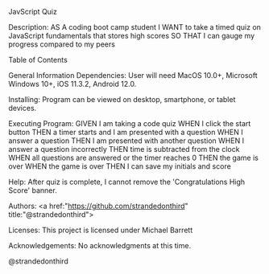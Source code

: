 JavScript Quiz

Description: AS A coding boot camp student I WANT to take a timed quiz on JavaScript fundamentals that stores high scores SO THAT I can gauge my progress compared to my peers

Table of Contents

General Information Dependencies: User will need MacOS 10.0+, Microsoft Windows 10+, iOS 11.3.2, Android 12.0.

Installing: Program can be viewed on desktop, smartphone, or tablet devices.

Executing Program: GIVEN I am taking a code quiz WHEN I click the start button THEN a timer starts and I am presented with a question WHEN I answer a question THEN I am presented with another question WHEN I answer a question incorrectly THEN time is subtracted from the clock WHEN all questions are answered or the timer reaches 0 THEN the game is over WHEN the game is over THEN I can save my initials and score

Help: After quiz is complete, I cannot remove the 'Congratulations High Score' banner. 

Authors: <a href:"https://github.com/strandedonthird" title:"@strandedonthird">

Licenses: This project is licensed under Michael Barrett

Acknowledgements: No acknowledgments at this time.

@strandedonthird
